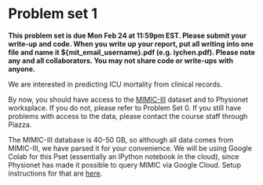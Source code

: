 # Problem set 1

**This problem set is due Mon Feb 24 at 11:59pm EST. Please submit your write-up and code. When you write up your report, put all writing into one file and name it ${mit_email_username}.pdf (e.g. iychen.pdf). Please note any and all collaborators. You may not share code or write-ups with anyone.**

We are interested in predicting ICU mortality from clinical records.

By now, you should have access to the [MIMIC-III](https://mimic.physionet.org/gettingstarted/access/) dataset and to Physionet worksplace. If you do not, please refer to Problem Set 0. If you still have problems with access to the data, please contact the course staff through Piazza. 

The MIMIC-III database is 40-50 GB, so although all data comes from MIMIC-III, we have parsed it for your convenience. We will be using Google Colab for this Pset (essentially an IPython notebook in the cloud), since Physionet has made it possible to query MIMIC via Google Cloud. Setup instructions for that are [here](https://docs.google.com/document/d/1s2EQ3QVe2iFhcKb-tMMxYQaFJf86O6NVIGcGBAflYOA/edit?usp=sharing).